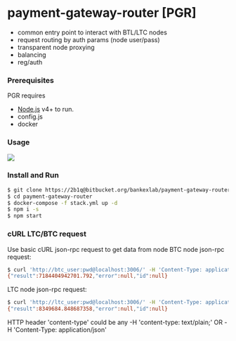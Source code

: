 # payment-gateway-router [PGR]
- common entry point to interact with BTL/LTC nodes
- request routing by auth params (node user/pass)
- transparent node proxying 
- balancing
- reg/auth
### Prerequisites
PGR requires
- [Node.js](https://nodejs.org/) v4+ to run.
- config.js 
- docker
### Usage
![](pgw.gif)
### Install and Run
```sh
$ git clone https://2b1q@bitbucket.org/bankexlab/payment-gateway-router.git
$ cd payment-gateway-router
$ docker-compose -f stack.yml up -d
$ npm i -s
$ npm start
```
### cURL LTC/BTC request
Use basic cURL json-rpc request to get data from node
BTC node json-rpc request:
```sh
$ curl 'http://btc_user:pwd@localhost:3006/' -H 'Content-Type: application/json' --data-binary $'{\n    "jsonrpc": "1.0",\n    "method": "getdifficulty",\n    "params": []\n}'
{"result":7184404942701.792,"error":null,"id":null}
```
LTC node json-rpc request:
```sh
$ curl 'http://ltc_user:pwd@localhost:3006/' -H 'Content-Type: application/json' --data-binary $'{\n    "jsonrpc": "1.0",\n    "method": "getdifficulty",\n    "params": []\n}' 
{"result":8349684.848687358,"error":null,"id":null}
```
HTTP header 'content-type' could be any -H 'content-type: text/plain;' OR -H 'Content-Type: application/json'
